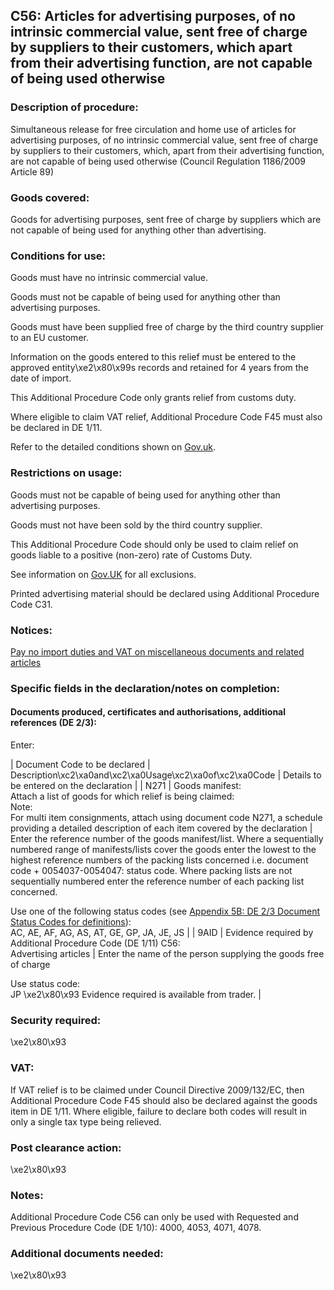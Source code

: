 C56: Articles for advertising purposes, of no intrinsic commercial value, sent free of charge by suppliers to their customers, which apart from their advertising function, are not capable of being used otherwise
-------------------------------------------------------------------------------------------------------------------------------------------------------------------------------------------------------------------

### Description of procedure:

Simultaneous release for free circulation and home use of articles for advertising purposes, of no intrinsic commercial value, sent free of charge by suppliers to their customers, which, apart from their advertising function, are not capable of being used otherwise (Council Regulation 1186/2009 Article 89)

### Goods covered:

Goods for advertising purposes, sent free of charge by suppliers which are not capable of being used for anything other than advertising.

### Conditions for use:

Goods must have no intrinsic commercial value.

Goods must not be capable of being used for anything other than advertising purposes.

Goods must have been supplied free of charge by the third country supplier to an EU customer.

Information on the goods entered to this relief must be entered to the approved entity\xe2\x80\x99s records and retained for 4 years from the date of import.

This Additional Procedure Code only grants relief from customs duty.

Where eligible to claim VAT relief, Additional Procedure Code F45 must also be declared in DE 1/11.

Refer to the detailed conditions shown on [Gov.uk](https://www.gov.uk/guidance/pay-no-import-duties-and-vat-on-miscellaneous-documents-and-related-articles).

### Restrictions on usage:

Goods must not be capable of being used for anything other than advertising purposes.

Goods must not have been sold by the third country supplier.

This Additional Procedure Code should only be used to claim relief on goods liable to a positive (non-zero) rate of Customs Duty.

See information on [Gov.UK](https://www.gov.uk/guidance/pay-no-import-duties-and-vat-on-miscellaneous-documents-and-related-articles) for all exclusions.

Printed advertising material should be declared using Additional Procedure Code C31.

### Notices:

[Pay no import duties and VAT on miscellaneous documents and related articles](https://www.gov.uk/guidance/pay-no-import-duties-and-vat-on-miscellaneous-documents-and-related-articles)

### Specific fields in the declaration/notes on completion:

#### Documents produced, certificates and authorisations, additional references (DE 2/3):

Enter:



  |  Document Code to be declared |  Description\xc2\xa0and\xc2\xa0Usage\xc2\xa0of\xc2\xa0Code |  Details to be entered on the declaration | 
   |  N271 |  Goods manifest:  
Attach a list of goods for which relief is being claimed:  
Note:  
For multi item consignments, attach using document code N271, a schedule providing a detailed description of each item covered by the declaration |  Enter the reference number of the goods manifest/list. Where a sequentially numbered range of manifests/lists cover the goods enter the lowest to the highest reference numbers of the packing lists concerned i.e. document code + 0054037-0054047: status code. Where packing lists are not sequentially numbered enter the reference number of each packing list concerned.  
  
Use one of the following status codes (see [Appendix 5B: DE 2/3 Document Status Codes for definitions](https://www.gov.uk/guidance/data-element-23-document-status-codes-of-the-customs-declaration-service-cds)):  
AC, AE, AF, AG, AS, AT, GE, GP, JA, JE, JS | 
 |  9AID |  Evidence required by Additional Procedure Code (DE 1/11) C56:  
Advertising articles |  Enter the name of the person supplying the goods free of charge  
  
Use status code:  
JP \xe2\x80\x93 Evidence required is available from trader. | 
 
### Security required:

\xe2\x80\x93

### VAT:

If VAT relief is to be claimed under Council Directive 2009/132/EC, then Additional Procedure Code F45 should also be declared against the goods item in DE 1/11. Where eligible, failure to declare both codes will result in only a single tax type being relieved.

### Post clearance action:

\xe2\x80\x93

### Notes:

Additional Procedure Code C56 can only be used with Requested and Previous Procedure Code (DE 1/10): 4000, 4053, 4071, 4078.

### Additional documents needed:

\xe2\x80\x93

